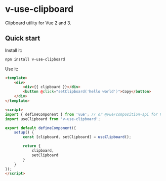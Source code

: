 # v-use-clipboard

Clipboard utility for Vue 2 and 3.

## Quick start

Install it:

```bash
npm install v-use-clipboard
```

Use it:

```html
<template>
    <div>
        <div>{{ clipboard }}</div>
        <button @click="setClipboard('hello world')">Copy</button>
    </div>
</template>

<script>
import { defineComponent } from 'vue'; // or @vue/composition-api for Vue 2
import useClipboard from 'v-use-clipboard';

export default defineComponent({
    setup() {
        const [clipboard, setClipboard] = useClipboard();

        return {
            clipboard,
            setClipboard
        }
    }
});
</script>
```